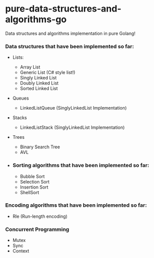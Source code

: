 # pure-data-structures-and-algorithms-go
Data structures and algorithms implementation in pure Golang!

### Data structures that have been implemented so far:
- Lists:
  - Array List
  - Generic List (C# style list!)
  - Singly Linked List
  - Doubly Linked List
  - Sorted Linked List
- Queues
  - LinkedListQueue (SinglyLinkedList Implementation)
- Stacks
  - LinkedListStack (SinglyLinkedList Implementation)
- Trees
  - Binary Search Tree
  - AVL
  
- ### Sorting algorithms that have been implemented so far:
  - Bubble Sort
  - Selection Sort
  - Insertion Sort
  - ShellSort
  
### Encoding algorithms that have been implemented so far:
  - Rle (Run-length encoding)

### Concurrent Programming
  - Mutex
  - Sync
  - Context